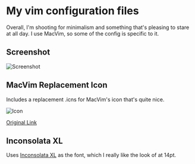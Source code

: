 My vim configuration files
==========================

Overall, I'm shooting for minimalism and something that's pleasing to stare at
all day. I use MacVim, so some of the config is specific to it.

Screenshot
----------

![Screenshot](http://f.cl.ly/items/2p0i3I1F1i0E461i2N0p/Screen%20shot%202011-06-17%20at%205.46.18%20PM.png)

MacVim Replacement Icon
-----------------------

Includes a replacement .icns for MacVim's icon that's quite nice.

![Icon](http://cl.ly/0q22152P3d1p0W0m3s1i/Screen_shot_2011-06-17_at_6.09.25_PM.png)

[Original Link](http://forrst.com/posts/MacVim_Icon_Replacement-020)

Inconsolata XL
--------------

Uses [Inconsolata XL](http://www.bitcetera.com/en/techblog/2009/10/09/inconsolata-xl-font/) as the font, which I really like the look of at 14pt.
